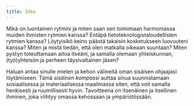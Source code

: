 ```yaml
---
title: Idea
---
```


Mikä on luontainen rytmini ja miten saan sen toimimaan harmoniassa
muiden ihmisten rytmien kanssa? Entäpä tietoteknologistaloudellisten rytmien kanssa? 
Löytyisikö keino päästä takaisin kosketukseen luovuuteni kanssa? Miten ja
mistä tiedän, että olen matkalla oikeaan suuntaan? Miten pystyn
toteuttamaan aitoa itseäni, ja samalla olemaan yhteiskunnan,
(työ)yhteisön ja perheen täysivaltainen jäsen? 

Haluan antaa sinulle mielen ja kehon välineitä oman sisäisen ohjaajasi
löytämiseen. Tämä *sisäinen kompassi* auttaa sinua suunnistamaan
sosiaalisessa ja materiaalisessa maailmassa siten, että voit samalla
henkisesti ja ruumillisesti hyvin. Tavoitteena on itsenäinen ja
itsellinen ihminen, joka viihtyy omassa kehossaan ja ympäristössään. 

